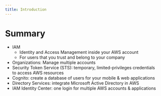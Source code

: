 ```yaml
---
title: Introduction
---
```

# Summary
- IAM
    - Identity and Access Management inside your AWS account
    - For users that you trust and belong to your company
- Organizations: Manage multiple accounts
- Security Token Service (STS): temporary, limited-privileges credentials to access AWS resources
- Cognito: create a database of users for your mobile & web applications
- Directory Services: integrate Microsoft Active Directory in AWS
- IAM Identity Center: one login for multiple AWS accounts & applications